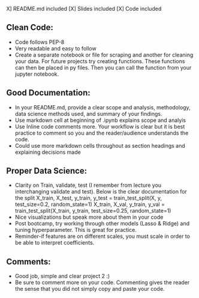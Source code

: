 X] README.md included
[X] Slides included
[X] Code included

## Clean Code:

- Code follows PEP-8
- Very readable and easy to follow
- Create a separate notebook or file for scraping and another for cleaning your data. For future projects try creating functions. These functions can then be 
  placed in py files. Then you can call the function from your jupyter notebook. 


## Good Documentation:

- In your README.md, provide a clear scope and analysis, methodology, data science methods used, and summary of your findings. 
- Use markdown cell at beginning of .ipynb explains scope and analyis
- Use Inline code comments more. Your workflow is clear but it is best practice to comment so you and the reader/audience understands the code. 
- Could use more markdown cells throughout as section headings and explaining decisions made

## Proper Data Science:

- Clarity on Train, validate, test (I remember from lecture you interchanging validate and test). Below is the clear documentation for the split
 X_train, X_test, y_train, y_test = train_test_split(X, y, test_size=0.2, random_state=1)
 X_train, X_val, y_train, y_val = train_test_split(X_train, y_train, test_size=0.25, random_state=1)
- Nice visualizations but speak more about them in your code
- Post bootcamp, try working through other models (Lasso & Ridge) and tuning hyperparameter. This is great for practice.
- Reminder-if features are on different scales, you must scale in order to be able to interpret coefficients. 



## Comments:

- Good job, simple and clear project 2 :)
- Be sure to comment more on your code. Commenting gives the reader the sense that you did not simply copy and paste your code.
